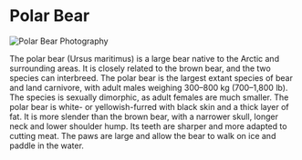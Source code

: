 # Polar Bear

![Polar Bear Photography](https://upload.wikimedia.org/wikipedia/commons/6/66/Polar_Bear_-_Alaska_%28cropped%29.jpg "Polar Bear")

The polar bear (Ursus maritimus) is a large bear native to the Arctic and surrounding areas. It is closely related to the brown bear, and the two species can interbreed. The polar bear is the largest extant species of bear and land carnivore, with adult males weighing 300–800 kg (700–1,800 lb). The species is sexually dimorphic, as adult females are much smaller. The polar bear is white- or yellowish-furred with black skin and a thick layer of fat. It is more slender than the brown bear, with a narrower skull, longer neck and lower shoulder hump. Its teeth are sharper and more adapted to cutting meat. The paws are large and allow the bear to walk on ice and paddle in the water.
